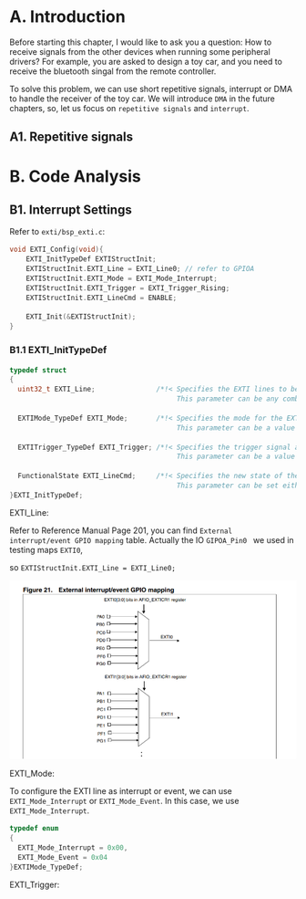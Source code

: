 # A. Introduction

Before starting this chapter, I would like to ask you a question: How to receive signals from the other devices when
running some peripheral drivers? For example, you are asked to design a toy car, and you need to receive the bluetooth
singal from the remote controller.

To solve this problem, we can use short repetitive signals, interrupt or DMA to handle the receiver of the toy car. We
will introduce `DMA` in the future chapters, so, let us focus on `repetitive signals` and `interrupt`.

## A1. Repetitive signals

# B. Code Analysis

## B1. Interrupt Settings

Refer to `exti/bsp_exti.c`:

```c
void EXTI_Config(void){
	EXTI_InitTypeDef EXTIStructInit;
	EXTIStructInit.EXTI_Line = EXTI_Line0; // refer to GPIOA
	EXTIStructInit.EXTI_Mode = EXTI_Mode_Interrupt;
	EXTIStructInit.EXTI_Trigger = EXTI_Trigger_Rising;
	EXTIStructInit.EXTI_LineCmd = ENABLE;
	
	EXTI_Init(&EXTIStructInit);
}
```

### B1.1 EXTI_InitTypeDef

```c
typedef struct
{
  uint32_t EXTI_Line;               /*!< Specifies the EXTI lines to be enabled or disabled.
                                         This parameter can be any combination of @ref EXTI_Lines */
   
  EXTIMode_TypeDef EXTI_Mode;       /*!< Specifies the mode for the EXTI lines.
                                         This parameter can be a value of @ref EXTIMode_TypeDef */

  EXTITrigger_TypeDef EXTI_Trigger; /*!< Specifies the trigger signal active edge for the EXTI lines.
                                         This parameter can be a value of @ref EXTIMode_TypeDef */

  FunctionalState EXTI_LineCmd;     /*!< Specifies the new state of the selected EXTI lines.
                                         This parameter can be set either to ENABLE or DISABLE */ 
}EXTI_InitTypeDef;
```

EXTI_Line:

Refer to Reference Manual Page 201, you can find `External interrupt/event GPIO mapping` table. Actually the
IO `GIPOA_Pin0 ` we used in testing maps `EXTI0`,

so `EXTIStructInit.EXTI_Line = EXTI_Line0;`

![img.png](img.png)

EXTI_Mode:

To configure the EXTI line as interrupt or event, we can use `EXTI_Mode_Interrupt` or `EXTI_Mode_Event`. In this case,
we use `EXTI_Mode_Interrupt`.

```c
typedef enum
{
  EXTI_Mode_Interrupt = 0x00,
  EXTI_Mode_Event = 0x04
}EXTIMode_TypeDef;
```

EXTI_Trigger:

